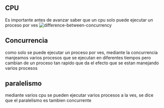 ## CPU
Es importante antes de avanzar saber que un cpu solo puede ejecutar un proceso por ves
![difference-between-concurrency](https://user-images.githubusercontent.com/71853038/156972722-8a0b3386-90dc-4758-8966-6b804138734e.jpg)



## Concurrencia
como solo se puede ejecutar un proceso por ves, mediante la concurrencia manjeamos varios procesos que
se ejecutan en diferentes tiempos pero cambian de un proceso tan rapido que da el efecto que se estan manejando varios procesos

## paralelismo 
mediante varios cpu se pueden ejecutar varios procesos a la ves, se dice que el paralelismo es tambien concurrente
